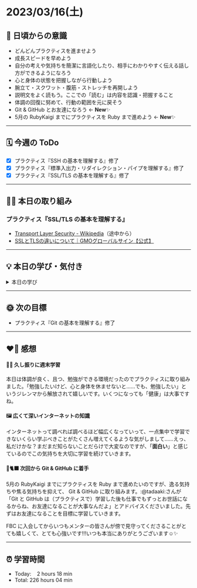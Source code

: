 # 2023/03/16(土)
## 🕺 日頃からの意識
- どんどんプラクティスを進ませよう
- 成長スピードを早めよう
- 自分の考えや気持ちを簡潔に言語化したり、相手にわかりやすく伝える話し方ができるようになろう
- 心と身体の状態を把握しながら行動しよう
- 腕立て・スクワット・腹筋・ストレッチを再開しよう
- 説明文をよく読もう。ここでの「読む」は内容を認識・把握すること
- 体調の回復に努めて、行動の範囲を元に戻そう
- Git & GitHub とお友達になろう ← **New**✨
- 5月の RubyKaigi までにプラクティスを Ruby まで進めよう ← **New**✨

---

## 🗓️ 今週の ToDo
- [x] プラクティス『SSH の基本を理解する』修了
- [x] プラクティス『標準入出力・リダイレクション・パイプを理解する』修了
- [x] プラクティス『SSL/TLS の基本を理解する』修了

---

## ✍🏻 本日の取り組み
### プラクティス『SSL/TLS の基本を理解する』

- [Transport Layer Security - Wikipedia](https://ja.wikipedia.org/wiki/Transport_Layer_Security)（途中から）
- [SSLとTLSの違いについて｜GMOグローバルサイン【公式】](https://college.globalsign.com/ssl-pki-info/tls_ssl_brittle/)

---


## 💡 本日の学び・気付き
<details><summary>本日の学び</summary> 
  
### SSH と SSL の相違点
SSH（Secure Shell）と SSL（Secure Sockets Layer）は、両方ともデータの安全な送受信を目的としたプロトコルですが、その用途や動作には違いがあります。
- SSH は、主にリモートでのシステム管理やファイル転送に使用されます。SSH は、ユーザー名とパスワード、または公開鍵と秘密鍵のペアを使用してユーザーを認証します。
- SSL は、ウェブサイトとユーザーの間でのデータの安全な送受信を目的としています。SSL は、SSL証明書を使用してサーバー（ウェブサイト）を認証します。

### SSL と TLS の相違点
TLS（Transport Layer Security）は、SSL の後継として開発されました。そのため、基本的な概念や動作は SSL と同じですが、以下のような違いがあります。
- セキュリティの強化：TLS は、SSL に存在したいくつかのセキュリティの脆弱性を修正しています。これにより、TLS は SSL よりも高いセキュリティを提供します。
- 暗号アルゴリズムの更新：TLS は、新しい暗号アルゴリズムをサポートしています。これにより、より強力な暗号化が可能になり、データの安全性が向上します。

### 現在の TLS のバージョン
TLS の最新バージョンは TLS 1.3です。このバージョンでは、ハンドシェイクプロセスが短縮され、通信の速度が向上しています。また、古くて安全でない暗号アルゴリズムが削除され、新しい暗号アルゴリズムが追加されています。これにより、TLS 1.3は、以前のバージョンよりも高いセキュリティと効率性を提供します。

### SSL証明書（SSLサーバー証明書）
SSL証明書は、Webサイトが本物であることを証明するためのデジタル証明書です。具体的には、以下の情報を証明します。

- Webサイトの所有者：証明書は、ウェブサイトの所有者が誰であるかを証明します。これにより、ユーザーは自分が接続しようとしているウェブサイトが本物であることを確認できます。
- 公開鍵：証明書は、サイトの公開鍵を含みます。この公開鍵は、SSL（またはTLS）通信におけるデータの暗号化に使用されます。
SSL証明書は、信頼できる認証局（CA）によって発行されます。認証局は、証明書の申請者が申請するドメイン名の正当な所有者であることを確認します。このプロセスは、ユーザーが安全にウェブサイトに接続できることを保証します。

</details>

---


## 🌞 次の目標
-  プラクティス『Git の基本を理解する』修了

---


## ❤️‍🔥 感想
#### ✍🏻 久し振りに週末学習
本日は体調が良く、且つ、勉強ができる環境だったのでプラクティスに取り組みました。「勉強したいけど、心と身体を休ませないと......でも、勉強したい」というジレンマから解放されて嬉しいです。いくつになっても「健康」は大事ですね。

#### 🖼️  広くて深いインターネットの知識
インターネットって調べれば調べるほど幅広くなっていって、一点集中で学習できないくらい学ぶべきことがたくさん増えてくるような気がしまして......えっ、私だけかな？まだまだ知らないことだらけで大変なのですが、「**面白い**」と感じているのでこの気持ちを大切に学習を続けていきます。

#### 🐙🐈‍⬛ 次回から Git & GitHub に着手
5月の RubyKaigi までにプラクティスを Ruby まで進めたいのですが、逸る気持ちや焦る気持ちを抑えて、 Git & GitHub に取り組みます。:@tadaaki:さんが「Git と GitHub は（プラクティスで）学習した後も仕事でもずっとお世話になるからね、お友達になることが大事なんだよ」とアドバイスくださいました。先ずはお友達になることを目標に学習していきます。

FBC に入会してからいつもメンターの皆さんが傍で見守ってくださることがとても嬉しくて、とても心強いです!!!いつも本当にありがとうございます☺️✨

---


## ⏰ 学習時間
- Today:&nbsp;&nbsp;&nbsp; 2 hours 18 min
- Total: 226 hours 04 min
